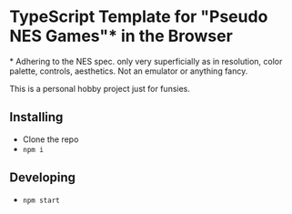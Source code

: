 # TypeScript Template for "Pseudo NES Games"\* in the Browser

\* Adhering to the NES spec. only very superficially as in resolution, color palette, controls, aesthetics. Not an emulator or anything fancy.

This is a personal hobby project just for funsies.

## Installing

- Clone the repo
- `npm i`

## Developing

- `npm start`
